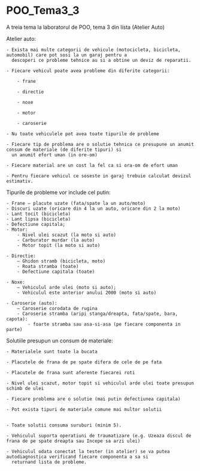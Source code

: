 # POO_Tema3_3
A treia tema la laboratorul de POO, tema 3 din lista (Atelier Auto)

Atelier auto:

    - Exista mai multe categorii de vehicule (motocicleta, bicicleta, automobil) care pot sosi la un garaj pentru a
      descoperi ce probleme tehnice au si a obtine un deviz de reparatii.

    - Fiecare vehicul poate avea probleme din diferite categorii:

        - frane

        - directie

        - noxe

        - motor

        - caroserie

    - Nu toate vehiculele pot avea toate tipurile de probleme

    - Fiecare tip de problema are o solutie tehnica ce presupune un anumit consum de materiale (de diferite tipuri) si
      un anumit efort uman (in ore-om)

    - Fiecare material are un cost la fel ca si ora-om de efort uman

    - Pentru fiecare vehicul ce soseste in garaj trebuie calculat devizul estimativ.


Tipurile de probleme vor include cel putin:

    - Frane – placute uzate (fata/spate la un auto/moto)
    - Discuri uzate (oricare din 4 la un auto, oricare din 2 la moto)
    - Lant tocit (bicicleta)
    - Lant lipsa (bicicleta)
    - Defectiune capitala;
    - Motor:
        - Nivel ulei scazut (la moto si auto)
        - Carburator murdar (la auto)
        - Motor topit (la moto si auto)

    - Directie:
        – Ghidon stramb (bicicleta, moto)
        - Roata stramba (toate)
        - Defectiune capitala (toate)

    - Noxe:
        – Vehiculul arde ulei (moto si auto);
        - Vehiculul este anterior anului 2000 (moto si auto)

    - Caroserie (auto):
        – Caroserie corodata de rugina
        - Caroserie stramba (aripi stanga/dreapta, fata/spate, bara, capota):
            - foarte stramba sau asa-si-asa (pe fiecare componenta in parte)


Solutiile presupun un consum de materiale:

    - Materialele sunt toate la bucata

    - Placutele de frana de pe spate difera de cele de pe fata

    - Placutele de frana sunt aferente fiecarei roti

    - Nivel ulei scazut, motor topit si vehiculul arde ulei toate presupun schimb de ulei

    - Fiecare problema are o solutie (mai putin defectiunea capitala)

    - Pot exista tipuri de materiale comune mai multor solutii


    - Toate solutii consuma suruburi (minim 5).

    - Vehiculul suporta operatiuni de traumatizare (e.g. Uzeaza discul de frana de pe spate dreapta sau Incepe sa arzi ulei)

    - Vehiculul odata conectat la tester (in atelier) se va putea autodiagnostica verificand fiecare componenta a sa si
      returnand lista de probleme.

